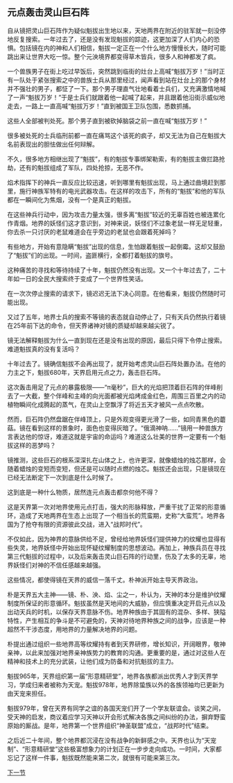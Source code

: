 ## 元点轰击灵山巨石阵

自从镜把灵山巨石阵作为疑似魁拔出生地以来，天地两界在附近的驻军就一刻没停地反复搜索。一年过去了，还是没有发现魁拔的踪迹，这更加深了人们内心的恐惧。包括镜在内的神和人们相信，魁拔一定正在一个什么地方慢慢长大，随时可能跳出来让世界大吃一惊。整个元泱境界都变得草木皆兵，很多人和神都发了疯。

一个兽族男子在街上吃过早饭后，突然跳到临街的灶台上高喊“魁拔万岁！”当时正有一队处于紧张搜索之中的兽族士兵从那里经过，闻声看到站在灶台上的那个身材并不强壮的男子，都怔了一下。那个男子理直气壮地看着士兵们，又充满激情地喊了一声“魁拔万岁！”于是士兵们就跟着他一起喊了起来，并且跟着他沿街示威似地走去，一路上一直高喊“魁拔万岁！”直到被国王卫队包围，悉数抓捕。

这些人全部被判处死。那个男子直到被砍掉脑袋之前一直在喊“魁拔万岁！”

很多被处死的士兵临刑前都一直在痛骂这个该死的疯子，却又无法为自己在魁拔大名前表现出的胆怯做出任何辩解。

不久，很多地方相继出现了“魁拔”，有的魁拔专事绑架勒索，有的魁拔主做拦路抢劫，还有的魁拔组成了军队，四处抢掠，无恶不作。

焰术指挥下的神兵一直反应比较迅速，听到哪里有魁拔出现，马上通过曲境赶到那里，施行神族军特有的电光武器攻击。在这样的攻击下，所有的“魁拔”和他的军队都在一瞬间化为焦烟，没有一个是真正的魁拔。

在这些神兵行动中，因为攻击力量太强，很多离“魁拔”较近的无辜百姓也被连累化作青烟。地界的妖怪们这才意识到，对神来说，妖怪们不过象老鼠一样无足轻重，你去杀一只讨厌的老鼠难道会在乎旁边的老鼠也会跟着死掉吗？

有些地方，开始有意隐瞒“魁拔”出现的信息，生怕跟着魁拔一起倒霉。这却又鼓励了“魁拔”们的出现。一时间，盗匪横行，全都打着魁拔的旗号。

这种痛苦的寻找和等待持续了十年，魁拔仍然没有出现。又一个十年过去了，二十年如一日的全民大搜索终于变成了一个世界性笑话。

在一次次停止搜索的请求下，镜迟迟无法下决心同意。在他看来，魁拔仍然随时可能出现。

又过了五年，地界士兵的搜索不等镜的表态就自动停止了，只有天兵仍然执行着镜在25年前下达的命令，但天界诸神对镜的质疑却越来越尖锐了。

镜无法解释魁拔为什么一直到现在还是没有出现的原因，最后只得下令停止搜索。难道魁拔真的没有复活吗？

十年过去了。镜确信魁拔不会再出现了，就开始考虑灵山巨石阵处置办法。在他的力主之下，魁拔680年，天界启用元点之力，轰击巨石阵。

这次轰击用足了元点的暴露极限——“π毫秒”，巨大的光焰把顶着巨石阵的伴峰削去了一大截，整个伴峰和主峰的向光面都被光焰烤成金红色，周围三百里之内的动植物瞬间化成腾起的蒸气，在灵山上空飘浮了将近五天才被风一点点吹散。

然而，巨石阵仍然盘踞在伴峰顶上，只是外观变得更光滑了一些，如同青黑色的蘑菇。镜在看到这样的景象时，面色也变得灰暗了。“俄滴神呐……”镜用一种兽族方言表达他的惊讶，难道这就是宇宙的命运吗？难道这么壮美的世界一定要有一个魁拔这样的恶梦吗？

镜推测，这些巨石的根系深深扎在山体之上，也许更深，就像蜡烛的烛芯那样，会随着蜡烛的变短而变短，但还是可以随时点燃的烛芯。魁拔还会出现，只是镜现在已经无法断定下一次到底是什么时候了。

这到底是一种什么物质，居然连元点轰击都奈何他不得？

这是天界第一次对地界使用元点打击，强大的形脉释放，严重干扰了正常的形意循环，造成了天地两界在生态上出现了一个相当长的荒蛮期，史称“大蛮荒”。地界各国为了抢夺有限的资源彼此交战，进入“战邦时代”。

不仅如此，因为神界的意脉供给不足，曾经给地界妖怪们提供神力的纹耀也显得有些失灵，地界妖怪中开始出现怀疑纹耀制度的思想波动。再加上，神族兵员在寻找第三代魁拔的过程中，以及后来轰击灵山巨石阵的行动里，伤及了太多的无辜，地界妖怪们对神的不信任感越来越强。

这些情况，都使得镜在天界的威信一落千丈。朴神派开始主导天界政治。

朴是天界五大主神——镜、朴、泱、焰、尘之一，朴认为，天神的本分是维护纹耀制度所保证的形意循环。魁拔虽然是天地间的大威胁，但应慎重决定开启元点以及出动天兵的时机，以保存天界意脉不伤。地界种族由于其固有的混杂、多样、狭隘特性，产生相互的争斗是不可避免的，天神对待地界种族之间的战争，应该是一种超然不干涉态度，用地界的力量解决地界的问题。

朴提出通过组织一些地界高等纹耀持有者到天界研修，增长知识，开阔眼界，敬神亲神，以此来加强对地界亲神族势力的教育的沟通。更重要的是，通过对这些人在精神和技术上的充分武装，让他们成为防备和对抗魁拔的主力。

魁拔965年，天界组织第一届“形意精研堂”，地界各族都派出优秀人才到天界学习，学成归来者被称为天宠。魁拔978年，地界除蛰族以外的各族领袖均已更新为由天宠来担任。

魁拔979年，曾在天界有同学之谊的各国天宠们开了一个学友联谊会。谈笑之间，受天神的启发，商议着应学习天神以开会形式解决各族之间纠纷的办法，摒弃野蛮原始的厮战。是年，地界第一个世界组织“神圣联盟”成立，“战邦时代”结束。

之后近二十年间，整个地界都沉浸在没有战争的新鲜感之中。天界也认为“天宠制”、“形意精研堂”这些极富想象力的计划正在一步步走向成功。一时间，大家都忘记了这样一件事，魁拔既然能来第二次，就很有可能来第三次。

[下一节](https://github.com/MiuNice/the-book-of-kuiba/blob/master/chapter2/2.3%E7%88%AA%E4%BA%91.md)
